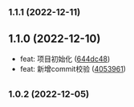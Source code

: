 ## <small>1.1.1 (2022-12-11)</small>




## 1.1.0 (2022-12-10)

* feat: 项目初始化 ([644dc48](https://github.com/weixiaodece/plus-utils/commit/644dc48))
* feat: 新增commit校验 ([4053961](https://github.com/weixiaodece/plus-utils/commit/4053961))



## <small>1.0.2 (2022-12-05)</small>




